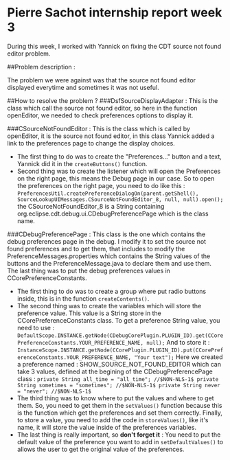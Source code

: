 # Pierre Sachot internship report week 3

During this week, I worked with Yannick on fixing the CDT source not found editor problem.

##Problem description :

The problem we were against was that the source not found editor displayed everytime and sometimes it was not useful.

##How to resolve the problem ?
###DsfSourceDisplayAdapter :
This is the class which call the source not found editor, so here in the function openEditor, we needed to check preferences options to
display it. 

###CSourceNotFoundEditor :
This is the class which is called by openEditor, it is the source not found editor, in this class Yannick added a link to the preferences 
page to change the display choices. 
- The first thing to do was to create the "Preferences..." button and a text, Yannick did it in the `createButtons()` function.
- Second thing was to create the listener which will open the Preferences on the right page, this means the Debug page in our case. So to open 
the preferences on the right page, you need to do like this :
`PreferencesUtil.createPreferenceDialogOn(parent.getShell(), SourceLookupUIMessages.CSourceNotFoundEditor_8, null, null).open();`
the CSourceNotFoundEditor_8 is a String containing org.eclipse.cdt.debug.ui.CDebugPreferencePage which is the class name.

###CDebugPreferencePage :
This class is the one which contains the debug preferences page in the debug. I modify it to set the source not found preferences and to get 
them, that includes to modify the PreferenceMessages.properties which contains the String values of the buttons and the PreferenceMessage.java to declare 
them and use them. The last thing was to put the debug preferences values in CCorePreferenceConstants.
  - The first thing to do was to create a group where put radio buttons inside, this is in the function `createContents()`. 
  - The second thing was to create the variables which will store the preference value. This value is a String store in the CCorePreferenceConstants
  class.
  To get a preference String value, you need to use :
  `DefaultScope.INSTANCE.getNode(CDebugCorePlugin.PLUGIN_ID).get(CCorePreferenceConstants.YOUR_PREFERENCE_NAME, null);`
  And to store it :
  `InstanceScope.INSTANCE.getNode(CCorePlugin.PLUGIN_ID).put(CCorePreferenceConstants.YOUR_PREFERENCE_NAME, "Your text");`
  Here we created a preference named : SHOW_SOURCE_NOT_FOUND_EDITOR which can take 3 values, defined at the begining of the CDebugPreferencePage
  class : 
  `private String all_time = "all_time"; //$NON-NLS-1$
	private String sometimes = "sometimes"; //$NON-NLS-1$
	private String never = "never"; //$NON-NLS-1$`
  - The third thing was to know where to put the values and where to get them.
  So, you need to get them in the `setValues()` function because this is the function which get the preferences and set them correctly.
  Finally, to store a value, you need to add the code in `storeValues()`, like it's name, it will store the value inside of the preferences variables.
  - The last thing is really important, so **don't forget it** :
  You need to put the default value of the preference you want to add in `setDefaultValues()` to allows the user to get the original value of the preferences.
